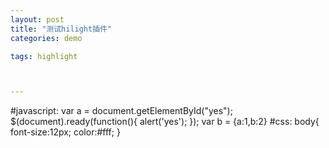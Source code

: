 ```yaml
---
layout: post
title: "测试hilight插件"
categories: demo

tags: highlight



---
```

#javascript:
	var a = document.getElementById("yes");
	$(document).ready(function(){
		alert('yes');
	});
	var b = {a:1,b:2}
#css:
	body{
		font-size:12px;
		color:#fff;
	}